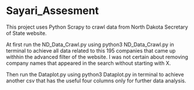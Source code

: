# Sayari_Assesment
This project uses Python Scrapy to crawl data from North Dakota Secretary of State website.

At first run the ND_Data_Crawl.py using python3 ND_Data_Crawl.py in terminal to achieve all data related to this 195 companies that came up withhin the advanced filter of the website. I was not certain about removing company names that appeared in the search without starting with X.

Then run the Dataplot.py using python3 Dataplot.py in terminal to achieve another csv that has the useful four columns only for further data analysis. 
